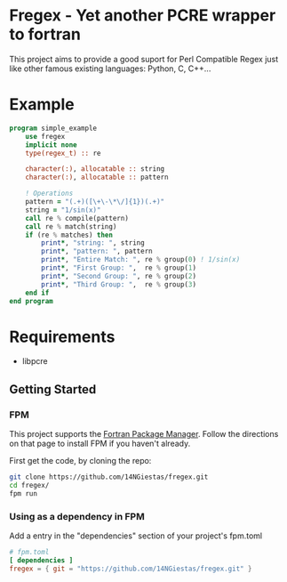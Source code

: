 # Fregex - Yet another PCRE wrapper to fortran

This project aims to provide a good suport for Perl Compatible Regex just like other 
famous existing languages: Python, C, C++...

# Example
```f90
program simple_example
    use fregex
    implicit none
    type(regex_t) :: re

    character(:), allocatable :: string
    character(:), allocatable :: pattern

    ! Operations
    pattern = "(.+)([\+\-\*\/]{1})(.+)"
    string = "1/sin(x)"
    call re % compile(pattern)
    call re % match(string)
    if (re % matches) then
        print*, "string: ", string
        print*, "pattern: ", pattern
        print*, "Entire Match: ", re % group(0) ! 1/sin(x)
        print*, "First Group: ",  re % group(1)
        print*, "Second Group: ", re % group(2)
        print*, "Third Group: ",  re % group(3)
    end if
end program
```

# Requirements
- libpcre

## Getting Started
### FPM

This project supports the [Fortran Package Manager](https://github.com/fortran-lang/fpm). Follow the directions on that page to install FPM if you haven't already.

First get the code, by cloning the repo:

```sh
git clone https://github.com/14NGiestas/fregex.git
cd fregex/
fpm run
```

### Using as a dependency in FPM

Add a entry in the "dependencies" section of your project's fpm.toml

```toml
# fpm.toml
[ dependencies ]
fregex = { git = "https://github.com/14NGiestas/fregex.git" }
```

